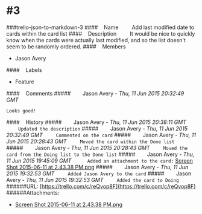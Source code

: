 # #3
###trello-json-to-markdown-3
####&nbsp;&nbsp;&nbsp;&nbsp;Name
&nbsp;&nbsp;&nbsp;&nbsp;&nbsp;&nbsp;&nbsp;&nbsp;Add last modified date to cards within the card list
####&nbsp;&nbsp;&nbsp;&nbsp;Description
&nbsp;&nbsp;&nbsp;&nbsp;&nbsp;&nbsp;&nbsp;&nbsp;It would be nice to quickly know when the cards were actually last modified, and so the list doesn't seem to be randomly ordered.
####&nbsp;&nbsp;&nbsp;&nbsp;Members
* Jason Avery

####&nbsp;&nbsp;&nbsp;&nbsp;Labels
* Feature

####&nbsp;&nbsp;&nbsp;&nbsp;Comments
#####&nbsp;&nbsp;&nbsp;&nbsp;&nbsp;&nbsp;&nbsp;&nbsp;Jason Avery - *Thu, 11 Jun 2015 20:32:49 GMT*
```
Looks good!
```
####&nbsp;&nbsp;&nbsp;&nbsp;History
#####&nbsp;&nbsp;&nbsp;&nbsp;&nbsp;&nbsp;&nbsp;&nbsp;Jason Avery - *Thu, 11 Jun 2015 20:38:11 GMT*
&nbsp;&nbsp;&nbsp;&nbsp;&nbsp;&nbsp;&nbsp;&nbsp;`
Updated the description
`
#####&nbsp;&nbsp;&nbsp;&nbsp;&nbsp;&nbsp;&nbsp;&nbsp;Jason Avery - *Thu, 11 Jun 2015 20:32:49 GMT*
&nbsp;&nbsp;&nbsp;&nbsp;&nbsp;&nbsp;&nbsp;&nbsp;`
Commented on the card
`
#####&nbsp;&nbsp;&nbsp;&nbsp;&nbsp;&nbsp;&nbsp;&nbsp;Jason Avery - *Thu, 11 Jun 2015 20:28:43 GMT*
&nbsp;&nbsp;&nbsp;&nbsp;&nbsp;&nbsp;&nbsp;&nbsp;`
Moved the card within the Done list
`
#####&nbsp;&nbsp;&nbsp;&nbsp;&nbsp;&nbsp;&nbsp;&nbsp;Jason Avery - *Thu, 11 Jun 2015 20:28:43 GMT*
&nbsp;&nbsp;&nbsp;&nbsp;&nbsp;&nbsp;&nbsp;&nbsp;`
Moved the card from the Doing list to the Done list
`
#####&nbsp;&nbsp;&nbsp;&nbsp;&nbsp;&nbsp;&nbsp;&nbsp;Jason Avery - *Thu, 11 Jun 2015 19:45:09 GMT*
&nbsp;&nbsp;&nbsp;&nbsp;&nbsp;&nbsp;&nbsp;&nbsp;`
Added an attachment to the card:`
[Screen Shot 2015-06-11 at 2.43.38 PM.png](https://trello-attachments.s3.amazonaws.com/5579e2652aaef9c774e6bb80/764x649/6dcd68726b07838602dd8d64f6bd5404/Screen_Shot_2015-06-11_at_2.43.38_PM.png)
#####&nbsp;&nbsp;&nbsp;&nbsp;&nbsp;&nbsp;&nbsp;&nbsp;Jason Avery - *Thu, 11 Jun 2015 19:32:53 GMT*
&nbsp;&nbsp;&nbsp;&nbsp;&nbsp;&nbsp;&nbsp;&nbsp;`
Added Jason Avery to the card
`
#####&nbsp;&nbsp;&nbsp;&nbsp;&nbsp;&nbsp;&nbsp;&nbsp;Jason Avery - *Thu, 11 Jun 2015 19:32:53 GMT*
&nbsp;&nbsp;&nbsp;&nbsp;&nbsp;&nbsp;&nbsp;&nbsp;`
Added the card to Doing
`
######URL: [https://trello.com/c/reQvop8F](https://trello.com/c/reQvop8F)
######Attachments:
* [Screen Shot 2015-06-11 at 2.43.38 PM.png](https://trello-attachments.s3.amazonaws.com/5579e2652aaef9c774e6bb80/764x649/6dcd68726b07838602dd8d64f6bd5404/Screen_Shot_2015-06-11_at_2.43.38_PM.png)